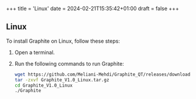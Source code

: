 +++
title = 'Linux'
date = 2024-02-21T15:35:42+01:00
draft = false
+++

## Linux

To install Graphite on Linux, follow these steps:

1. Open a terminal.
2. Run the following commands to run Graphite:

   ```bash
   wget https://github.com/Meliani-Mehdi/Graphite_QT/releases/download/Graphite/Graphite_V1.0_Linux.tar.gz
   tar -zxvf Graphite_V1.0_Linux.tar.gz
   cd Graphite_V1.0_Linux
   ./Graphite

